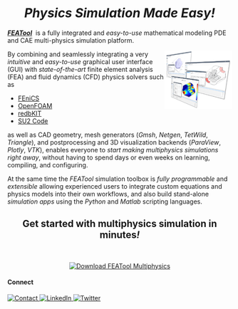 <h1 align="center"><i><b>Physics Simulation Made Easy!</b></i></h1> 

[<i><b>FEATool</b></i>](https://www.featool.com)&nbsp; is a fully integrated and _easy-to-use_ mathematical modeling PDE and CAE multi-physics simulation platform.

<a href="https://www.featool.com">
  <img src="https://github.com/precise-simulation/precise-simulation/blob/7990f467952f544cb992985bcb89b3ff06efc79b/featool-multiphysics-modeling-process-screenshots.png" align="right" width="30%"
       title="Physics and CAE Simulation Made Easy!"/>
</a>

By combining and seamlessly integrating a very _intuitive_ and _easy-to-use_ graphical user interface (GUI) with _state-of-the-art_ finite element analysis (FEA) and fluid dynamics (CFD) physics solvers such as

- [FEniCS](https://www.featool.com/tutorial/2017/06/16/python-multiphysics-and-fea-simulations-with-fenics-and-featool)
- [OpenFOAM](https://www.featool.com/tutorial/2021/05/03/easy-openfoam-gui)
- [redbKIT](https://redbkit.github.io/redbKIT)
- [SU2 Code](https://www.featool.com/doc/su2.html)

as well as CAD geometry, mesh generators (_Gmsh_, _Netgen_, _TetWild_, _Triangle_), and postprocessing and 3D visualization backends (_ParaView_, _Plotly_, _VTK_), enables everyone to _start making multiphysics simulations right away_, without having to spend days or even weeks on learning, compiling, and configuring.

At the same time the _FEATool_ simulation toolbox is _fully programmable_ and _extensible_ allowing experienced users to integrate custom equations and physics models into their own workflows, and also build stand-alone _simulation apps_ using the _Python_ and _Matlab_ scripting languages.

<h2 align="center">Get started with multiphysics simulation in minutes<i>!</i></h2>
<br>

<p align="center">
  <a href="https://www.featool.com/download" target="_blank"><img src="https://raw.githubusercontent.com/precise-simulation/featool-multiphysics/master/featool-multiphysics-download.png" alt="Download FEATool Multiphysics" title="Download and try FEATool Multiphysics today!" style="max-width:50%"></a>
</p>


#### Connect
<p>
  <a href="https://www.featool.com/about#contact">
    <img alt="Contact" src="https://img.shields.io/badge/-Contact-9cf?&style=for-the-badge&logo=GMail&logoColor=white" title="Contact Precise Simulation"/>
  </a>
  <a href="https://www.linkedin.com/company/featool-multiphysics-page">
    <img alt="LinkedIn" src="https://img.shields.io/badge/Linked-In-blue?style=for-the-badge" title="Follow Precise Simulation on LinkedIn"/>
  </a>
  <a href="https://twitter.com/featool">
    <img alt="Twitter" src="https://img.shields.io/badge/twitter-%231DA1F2.svg?&style=for-the-badge&logo=twitter&logoColor=white" title="Follow Precise Simulation on Twitter"/>
  </a>
</p>
